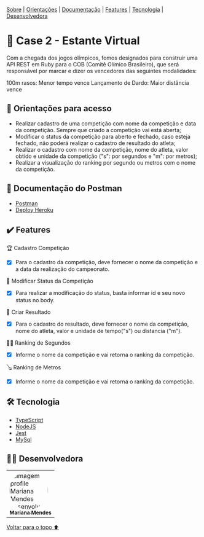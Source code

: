 <p>
<a href="#sobre">Sobre</a> |
<a href="#orientacoes">Orientações</a> |
<a href="documentação">Documentação</a> |
<a href="#features">Features</a> |
<a href="#tecnologia">Tecnologia</a> |
<a href="#desenvolvedora">Desenvolvedora</a>
</p>

<h1 id="sobre">📕 Case 2 - Estante Virtual </h1>

<p>Com a chegada dos jogos olímpicos, fomos designados para construir uma API REST em Ruby para o COB (Comitê Olímico Brasileiro), que será responsável por marcar e dizer os vencedores das seguintes modalidades:

100m rasos: Menor tempo vence
Lançamento de Dardo: Maior distância vence</p>

<h2 id="orientacoes">🚨 Orientações para acesso</h2>

- Realizar cadastro de uma competição com nome da competição e data da competição. Sempre que criado a competição vai está aberta;
- Modificar o status da competição para aberto e fechado, caso esteja fechado, não poderá realizar o cadastro de resultado do atleta;
- Realizar o cadastro com nome da competição, nome do atleta, valor obtido e unidade da competição ("s": por segundos e "m": por metros);
- Realizar a visualização do ranking por segundo ou metros com o nome da competição.

<h2 id="documentação">🚨 Documentação do Postman</h2>

- [Postman](https://documenter.getpostman.com/view/20351771/Uzds1oFv)
- [Deploy Heroku](https://case-estante-virtual-mariana.herokuapp.com/)

<h2 id="features">✔️ Features</h2>

🏆 Cadastro Competição

- [x] Para o cadastro da competição, deve fornecer o nome da competição e a data da realização do campeonato.

🔄 Modificar Status da Competição

- [x] Para realizar a modificação do status, basta informar id e seu novo status no body.
 
🥇 Criar Resultado
- [x] Para o cadastro  do resultado, deve fornecer o nome da competição, nome do atleta, valor e unidade de tempo("s") ou distancia ("m").

🏃‍♂️ Ranking de Segundos 
- [x] Informe o nome da competição e vai retorna o ranking da competição.

🪕 Ranking de Metros
- [x] Informe o nome da competição e vai retorna o ranking da competição.
 
 <h2 id="tecnologia">🛠 Tecnologia</h2>
 
- [TypeScript](https://www.typescriptlang.org/)
- [NodeJS](https://nodejs.org/en/docs/)
- [Jest](https://jestjs.io/pt-BR/docs/api)
- [MySql](https://dev.mysql.com/doc/)

<h2 id="desenvolvedora">👩‍💻 Desenvolvedora</h2>
<table>         
<td><a href="https://github.com/MariTronix/silveira-Mariana-Lima"><img style="border-radius: 50%;" src="https://avatars.githubusercontent.com/u/98923335?s=400&u=905dca80d19db4a2fd37bac3728f150c4c53ac15&v=4" width="100px;" alt="Imagem profile Mariana Mendes desenvolvedora"/><br /><sub><b> Mariana Mendes </b></sub></a><br /> 
</table>

<a href="#voltar">Voltar para o topo ⬆️</a>